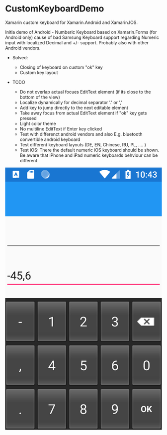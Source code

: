 # CustomKeyboardDemo
Xamarin custom keyboard for Xamarin.Android and Xamarin.IOS.

Initla demo of Android - Numberic Keyboard based on Xamarin.Forms (for Android only) cause of bad Samsung Keyboard support regarding Numeric input with localized Decimal and +/- support. Probably also with other Android vendors.

- Solved: 
  - Closing of keyboard on custom "ok" key
  - Custom key layout


- TODO
  - Do not overlap actual focues EditText element (if its close to the bottom of the view)
  - Localize dynamically for decimal separator '.' or ','
  - Add key to jump directly to the next editable element
  - Take away focus from actual EditText element if "ok" key gets pressed
  - Light color theme
  - No multiline EditText if Enter key clicked
  - Test with differenct android vendors and also E.g. bluetooth convertible android keyboard
  - Test different keyboard layouts (DE, EN, Chinese, RU, PL, .... )
  - Test iOS: There the default numeric iOS keyboard should be shown. Be aware that iPhone and iPad numeric keyboards behviour can be different


![alt text](https://github.com/maexsp/CustomKeyboardDemo/blob/master/XamarinFormsAndroidCustomKeyboard.png)

